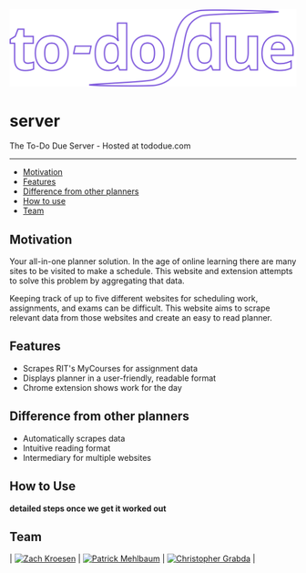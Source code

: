 <div align="center">
	<img src="./app/public/assets/img/logo.svg" alt="To Do, Due"/>
</div>

# server
The To-Do Due Server - Hosted at tododue.com

---

<!-- TOC -->

- [Motivation](#motivation)
- [Features](#features)
- [Difference from other planners](#difference-from-other-planners)
- [How to use](#How-to-use)
- [Team](#team)

<!-- /TOC -->

## Motivation

Your all-in-one planner solution. In the age of online learning there are many sites to be visited to make a schedule. This website and extension attempts to solve this problem by aggregating that data.

Keeping track of up to five different websites for scheduling work, assignments, and exams can be difficult. This website aims to scrape relevant data from those websites and create an easy to read planner.

## Features

- Scrapes RIT's MyCourses for assignment data
- Displays planner in a user-friendly, readable format
- Chrome extension shows work for the day

## Difference from other planners

- Automatically scrapes data
- Intuitive reading format
- Intermediary for multiple websites

## How to Use

**detailed steps once we get it worked out**

## Team

| [![Zach Kroesen](https://github.com/GlitchyCzE.png?size=100)](https://github.com/GlitchyCzE) | [![Patrick Mehlbaum](https://github.com/pmehlb.png?size=100)](https://github.com/pmehlb) | [![Christopher Grabda](https://github.com/CGrabda.png?size=100)](https://github.com/CGrabda) |